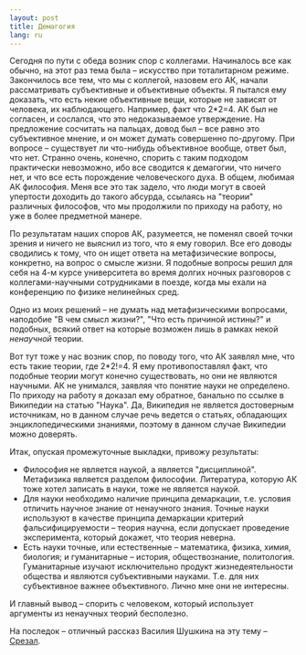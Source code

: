 ```yaml
---
layout: post
title: Демагогия 
lang: ru
---
```


Сегодня по пути с обеда возник спор с коллегами. Начиналось все как обычно, на этот раз тема была – искусство при тоталитарном режиме. Закончилось все тем, что мы с коллегой, назовем его АК, начали рассматривать субъективные и объективные объекты. Я пытался ему доказать, что есть некие объективные вещи, которые не зависят от человека, их наблюдающего. Например, факт что 2*2=4. АК был не согласен, и сослался, что это недоказываемое утверждение. На предложение сосчитать на пальцах, довод был – все равно это субъективное мнение, и он может думать совершенно по-другому. При вопросе – существует ли что-нибудь объективное вообще, ответ был, что нет. Странно очень, конечно, спорить с таким подходом практически невозможно, ибо все сводится к демагогии, что ничего нет, и что все есть порождение человеческого духа. В общем, любимая АК философия. Меня все это так задело, что люди могут в своей упертости доходить до такого абсурда, ссылаясь на "теории" различных философов, что мы продолжили по приходу на работу, но уже в более предметной манере.

По результатам наших споров АК, разумеется, не поменял своей точки зрения и ничего не выяснил из того, что я ему говорил. Все его доводы сводились к тому, что он ищет ответа на метафизические вопросы, конкретно, на вопрос о смысле жизни. Я подобные вопросы решил для себя на 4-м курсе университета во время долгих ночных разговоров с коллегами-научными сотрудниками в поезде, когда мы ехали на конференцию по физике нелинейных сред.

Одно из моих решений – не думать над метафизическими вопросами, наподобие "В чем смысл жизни?", "Что есть причиной истины?" и подобных, всякий ответ на которые возможен лишь в рамках некой *ненаучной* теории.

Вот тут тоже у нас возник спор, по поводу того, что АК заявлял мне, что есть такие теории, где 2*2!=4. Я ему противопоставлял факт, что подобные теории могут конечно существовать, но они не являются научными. АК не унимался, заявляя что понятие науки не определено. По приходу на работу я доказал ему обратное, банально по ссылке в Википедии на статью "Наука". Да, Википедия не является достоверным источникам, но в данном случае речь ведется о статьях, обладающих энциклопедическими знаниями, поэтому в данном случае Википедии можно доверять.

Итак, опуская промежуточные выкладки, привожу результаты:

* Философия не является наукой, а является "дисциплиной". Метафизика является разделом философии. Литература, которую АК тоже хотел записать в науки, тоже не является наукой.
* Для науки необходимо наличие принципа демаркации, т.е. условия отличить научное знание от ненаучного знания. Точные науки используют в качестве принципа демаркации критерий фальсифицируемости – теория научна, если допускает проведение эксперимента, который докажет, что теория неверна.
* Есть науки точные, или естественные – математика, физика, химия, биология; и гуманитарные – история, обществознание, политология. Гуманитарные изучают исключительно продукт жизнедеятельности общества и являются субъективными науками. Т.е. для них субъективное важнее объективного. Лично мне они не интересны.

И главный вывод – спорить с человеком, который использует аргументы из ненаучных теорий бесполезно.

На последок – отличный рассказ Василия Шушкина на эту тему – [Срезал](www.lib.ru/SHUKSHIN/srezal.txt).
